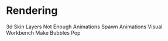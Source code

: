 # Rendering  

3d Skin Layers
Not Enough Animations
Spawn Animations
Visual Workbench
Make Bubbles Pop
